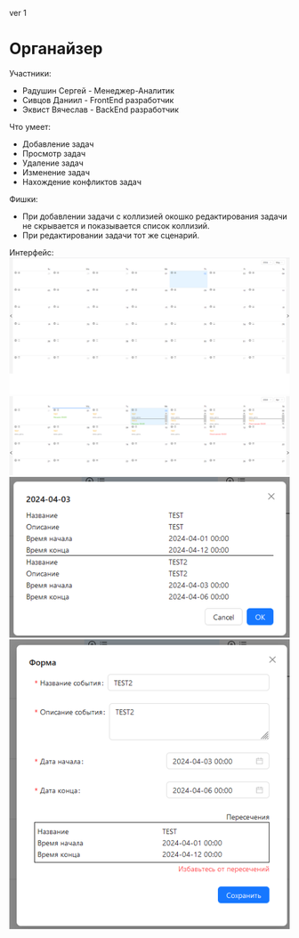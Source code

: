 ver 1
# Органайзер
Участники:
* Радушин Сергей - Менеджер-Аналитик
* Сивцов Даниил - FrontEnd разработчик
* Эквист Вячеслав - BackEnd разработчик

Что умеет:
* Добавление задач
* Просмотр задач
* Удаление задач
* Изменение задач
* Нахождение конфликтов задач

Фишки:
* При добавлении задачи с коллизией окошко редактирования задачи не скрывается и показывается список коллизий.
* При редактировании задачи тот же сценарий.

Интерфейс:
![alt text](image.png)
![alt text](image-2.png)
![alt text](image-3.png)
![alt text](image-1.png)